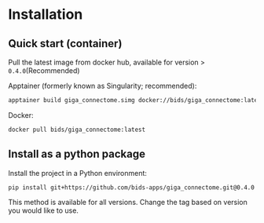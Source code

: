 # Installation

## Quick start (container)

Pull the latest image from docker hub, available for version > `0.4.0`(Recommended)

Apptainer (formerly known as Singularity; recommended):

```bash
apptainer build giga_connectome.simg docker://bids/giga_connectome:latest
```

Docker:
```bash
docker pull bids/giga_connectome:latest
```

## Install as a python package

Install the project in a Python environment:

```bash
pip install git+https://github.com/bids-apps/giga_connectome.git@0.4.0
```

This method is available for all versions.
Change the tag based on version you would like to use.
